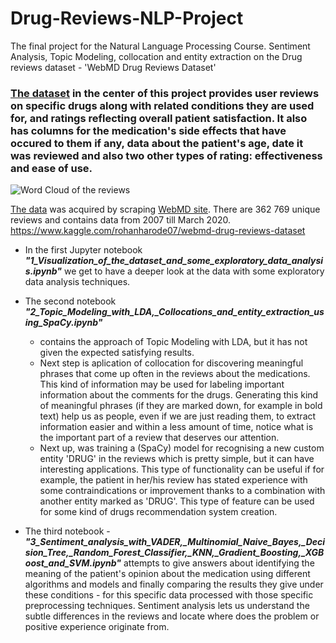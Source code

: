 # Drug-Reviews-NLP-Project
 The final project for the Natural Language Processing Course. Sentiment Analysis, Topic Modeling, collocation and entity extraction on the Drug reviews dataset - 'WebMD Drug Reviews Dataset'

### [The dataset](https://www.kaggle.com/rohanharode07/webmd-drug-reviews-dataset) in the center of this project provides user reviews on specific drugs along with related conditions they are used for, and ratings reflecting overall patient satisfaction. It also has columns for the medication's side effects that have occured to them if any, data about the patient's age, date it was reviewed and also two other types of rating: effectiveness and ease of use.
 ![Word Cloud of the reviews](https://scontent.fskp1-1.fna.fbcdn.net/v/t1.15752-9/103471440_937256416723689_6778015454068924338_n.png?_nc_cat=107&_nc_sid=b96e70&_nc_ohc=k5au7eE5kZ4AX85nkeJ&_nc_ht=scontent.fskp1-1.fna&oh=3673c408f265595046cda671afe394d5&oe=5F0753A1)

[The data](https://www.kaggle.com/rohanharode07/webmd-drug-reviews-dataset) was acquired by scraping [WebMD site](https://www.webmd.com/). There are 362 769 unique reviews and contains data from 2007 till March 2020.
https://www.kaggle.com/rohanharode07/webmd-drug-reviews-dataset

- In the first Jupyter notebook ***"1_Visualization_of_the_dataset_and_some_exploratory_data_analysis.ipynb"*** we get to have a deeper look at the data with some exploratory data analysis techniques.
- The second notebook ***"2_Topic_Modeling_with_LDA,_Collocations_and_entity_extraction_using_SpaCy.ipynb"*** 
  - contains the approach of Topic Modeling with LDA, but it has not given the expected satisfying results.
  - Next step is aplication of collocation for discovering meaningful phrases that come up often in the reviews about the medications. This kind of information may be used  for labeling important information about the comments for the drugs. Generating this kind of meaningful phrases (if they are marked down, for example in bold text) help us as people, even if we are just reading them, to extract information easier and within a less amount of time, notice what is the important part of a review that deserves our attention.
  - Next up, was training a (SpaCy) model for recognising a new custom entity 'DRUG' in the reviews which is pretty simple, but it can have interesting applications. This type of functionality can be useful if for example, the patient in her/his review has  stated experience with some contraindications or improvement thanks to a combination with another 
entity marked as 'DRUG'. This type of feature can be used for some kind of drugs recommendation system creation.

- The third notebook - ***"3_Sentiment_analysis_with_VADER,_Multinomial_Naive_Bayes,_Decision_Tree,_Random_Forest_Classifier,_KNN,_Gradient_Boosting,_XGBoost_and_SVM.ipynb"*** attempts to give answers 
about identifying the meaning of the patient's opinion about the medication using different 
algorithms and models and finally comparing the results they give under these conditions - for this specific data processed with those specific preprocessing 
techniques. Sentiment analysis lets us understand the subtle differences in the reviews and locate 
where does the problem or positive experience originate from.
